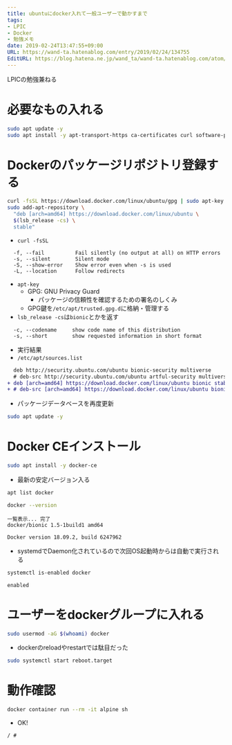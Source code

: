 ```yaml
---
title: ubuntuにdocker入れて一般ユーザーで動かすまで
tags:
- LPIC
- Docker
- 勉強メモ
date: 2019-02-24T13:47:55+09:00
URL: https://wand-ta.hatenablog.com/entry/2019/02/24/134755
EditURL: https://blog.hatena.ne.jp/wand_ta/wand-ta.hatenablog.com/atom/entry/17680117126978795907
---
```


LPICの勉強兼ねる



# 必要なもの入れる

```sh
sudo apt update -y
sudo apt install -y apt-transport-https ca-certificates curl software-properties-common
```

# Dockerのパッケージリポジトリ登録する

```sh
curl -fsSL https://download.docker.com/linux/ubuntu/gpg | sudo apt-key add -
sudo add-apt-repository \
  "deb [arch=amd64] https://download.docker.com/linux/ubuntu \
  $(lsb_release -cs) \
  stable"
```
- `curl -fsSL`

```
  -f, --fail          Fail silently (no output at all) on HTTP errors
  -s, --silent        Silent mode
  -S, --show-error    Show error even when -s is used
  -L, --location      Follow redirects
```

- `apt-key`
    - GPG: GNU Privacy Guard
        - パッケージの信頼性を確認するための署名のしくみ
    - GPG鍵を`/etc/apt/trusted.gpg.d`に格納・管理する
- `lsb_release -cs`は`bionic`とかを返す

```
  -c, --codename     show code name of this distribution
  -s, --short        show requested information in short format
```

- 実行結果
- `/etc/apt/sources.list`

```diff
  deb http://security.ubuntu.com/ubuntu bionic-security multiverse
  # deb-src http://security.ubuntu.com/ubuntu artful-security multiverse
+ deb [arch=amd64] https://download.docker.com/linux/ubuntu bionic stable
+ # deb-src [arch=amd64] https://download.docker.com/linux/ubuntu bionic stable
```

- パッケージデータベースを再度更新

```sh
sudo apt update -y
```

# Docker CEインストール

```sh
sudo apt install -y docker-ce
```

- 最新の安定バージョン入る

```sh
apt list docker

docker --version
```

```
一覧表示... 完了
docker/bionic 1.5-1build1 amd64

Docker version 18.09.2, build 6247962
```

- systemdでDaemon化されているので次回OS起動時からは自動で実行される

```sh
systemctl is-enabled docker
```

```
enabled
```

# ユーザーをdockerグループに入れる

```sh
sudo usermod -aG $(whoami) docker 
```

- dockerのreloadやrestartでは駄目だった

```sh
sudo systemctl start reboot.target
```

# 動作確認

```sh
docker container run --rm -it alpine sh
```

- OK!

```
/ #
```

